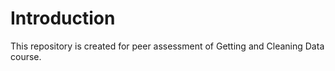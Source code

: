 # Introduction
This repository is created for peer assessment of Getting and Cleaning Data course.

